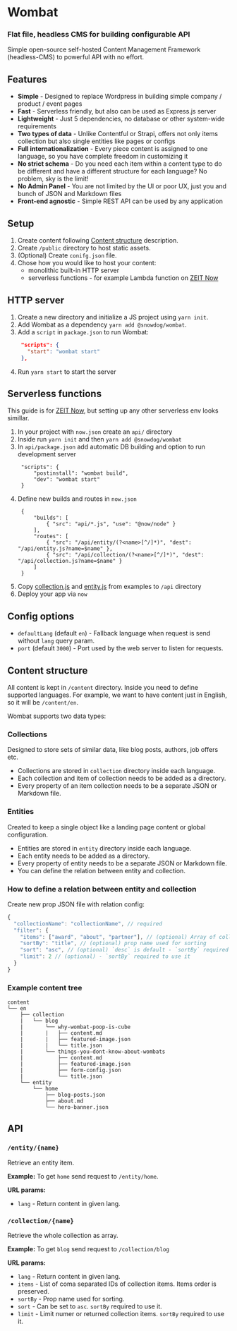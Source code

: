 # Wombat
### Flat file, headless CMS for building configurable API
Simple open-source self-hosted Content Management Framework (headless-CMS) to powerful API with no effort.

## Features
- **Simple** - Designed to replace Wordpress in building simple company / product / event pages
- **Fast** - Serverless friendly, but also can be used as Express.js server
- **Lightweight** - Just 5 dependencies, no database or other system-wide requirements
- **Two types of data** - Unlike Contentful or Strapi, offers not only items collection but also single entities like pages or configs
- **Full internationalization** - Every piece content is assigned to one language, so you have complete freedom in customizing it
- **No strict schema** - Do you need each item within a content type to do be different and have a different structure for each language? No problem, sky is the limit!
- **No Admin Panel** - You are not limited by the UI or poor UX, just you and bunch of JSON and Markdown files
- **Front-end agnostic** - Simple REST API can be used by any application

## Setup
1. Create content following [Content structure](#content-structure) description.
2. Create `/public` directory to host static assets.
3. (Optional) Create `conifg.json` file.
4. Chose how you would like to host your content:
   - monolithic built-in HTTP server
   - serverless functions - for example Lambda function on [ZEIT Now](https://zeit.co/now)

## HTTP server
1. Create a new directory and initialize a JS project using `yarn init`.
2. Add Wombat as a dependency `yarn add @snowdog/wombat`.
3. Add a `script` in `package.json` to run Wombat:
   ```json
    "scripts": {
      "start": "wombat start"
    },
   ```
4. Run `yarn start` to start the server

## Serverless functions
This guide is for [ZEIT Now](https://zeit.co/docs/v2/deployments/official-builders/node-js-now-node/), but setting up any other serverless env looks simillar.

1. In your project with `now.json` create an `api/` directory
2. Inside run `yarn init` and then `yarn add @snowdog/wombat`
3. In `api/package.json` add automatic DB building and option to run development server
   ```
    "scripts": {
        "postinstall": "wombat build",
        "dev": "wombat start"
    }
   ```
3. Define new builds and routes in `now.json`
   ```
    {
        "builds": [
            { "src": "api/*.js", "use": "@now/node" }
        ],
        "routes": [
            { "src": "/api/entity/(?<name>[^/]*)", "dest": "/api/entity.js?name=$name" },
            { "src": "/api/collection/(?<name>[^/]*)", "dest": "/api/collection.js?name=$name" }
        ]
    }
   ```
4. Copy [collection.js](./examples/now/collection.js) and [entity.js](./examples/now/entity.js) from examples to `/api` directory
5. Deploy your app via `now`

## Config options
* `defaultLang` (default `en`) - Fallback language when request is send without `lang` query param.
* `port` (default `3000`) - Port used by the web server to listen for requests.

## Content structure
All content is kept in `/content` directory.
Inside you need to define supported languages. For example, we want to have content just in English, so it will be `/content/en`.

Wombat supports two data types:
### Collections
Designed to store sets of similar data, like blog posts, authors, job offers etc.
- Collections are stored in `collection` directory inside each language.
- Each collection and item of collection needs to be added as a directory.
- Every property of an item collection needs to be a separate JSON or Markdown file.

### Entities
Created to keep a single object like a landing page content or global configuration.
- Entities are stored in `entity` directory inside each language.
- Each entity needs to be added as a directory.
- Every property of entity needs to be a separate JSON or Markdown file.
- You can define the relation between entity and collection.

### How to define a relation between entity and collection
Create new prop JSON file with relation config:
```js
{
  "collectionName": "collectionName", // required
  "filter": {
    "items": ["award", "about", "partner"], // (optional) Array of collection items IDs. Items order is preserved.
    "sortBy": "title", // (optional) prop name used for sorting
    "sort": "asc", // (optional) `desc` is default - `sortBy` required to use it
    "limit": 2 // (optional) - `sortBy` required to use it
  }
}
```

### Example content tree
```
content
└── en
    ├── collection
    |   └── blog
    |       └── why-wombat-poop-is-cube
    |       |   ├── content.md
    |       |   ├── featured-image.json
    |       |   └── title.json
    |       └── things-you-dont-know-about-wombats
    |           ├── content.md
    |           ├── featured-image.json
    |           ├── form-config.json
    |           └── title.json
    └── entity
        └── home
            ├── blog-posts.json
            ├── about.md
            └── hero-banner.json
```
## API
### `/entity/{name}`
Retrieve an entity item.

**Example:**
To get `home` send request to `/entity/home`.

**URL params:**
- `lang` - Return content in given lang.

### `/collection/{name}`
Retrieve the whole collection as array.

**Example:**
To get `blog` send request to `/collection/blog`

**URL params:**
- `lang` - Return content in given lang.
- `items` - List of coma separated IDs of collection items. Items order is preserved.
- `sortBy` - Prop name used for sorting.
- `sort` - Can be set to `asc`. `sortBy` required to use it.
- `limit` - Limit numer or returned collection items. `sortBy` required to use it.
